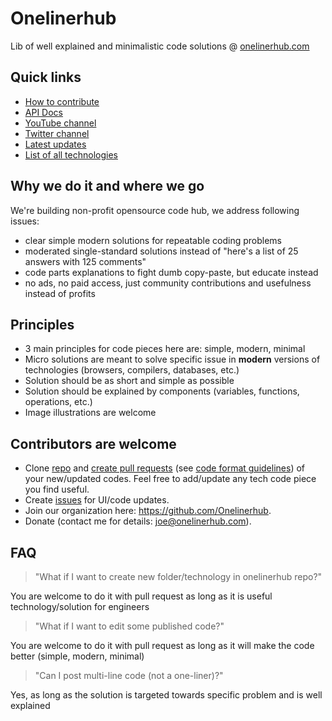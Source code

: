 # Onelinerhub
Lib of well explained and minimalistic code solutions @ [onelinerhub.com](https://onelinerhub.com/)

## Quick links
- [How to contribute](/how-to-contribute.md)
- [API Docs](/api.md)
- [YouTube channel](https://www.youtube.com/channel/UCRtux0BT0CBgEwY3CXAkE0w)
- [Twitter channel](https://twitter.com/JosephMarkberg)
- [Latest updates](https://onelinerhub.com/fresh)
- [List of all technologies](https://onelinerhub.com/techs)

## Why we do it and where we go
We're building non-profit opensource code hub, we address following issues:
- clear simple modern solutions for repeatable coding problems
- moderated single-standard solutions instead of "here's a list of 25 answers with 125 comments"
- code parts explanations to fight dumb copy-paste, but educate instead
- no ads, no paid access, just community contributions and usefulness instead of profits 

## Principles
- 3 main principles for code pieces here are: simple, modern, minimal
- Micro solutions are meant to solve specific issue in **modern** versions of technologies (browsers, compilers, databases, etc.)
- Solution should be as short and simple as possible
- Solution should be explained by components (variables, functions, operations, etc.)
- Image illustrations are welcome

## Contributors are welcome
- Clone [repo](https://github.com/Onelinerhub/onelinerhub) and [create pull requests](https://docs.github.com/en/pull-requests/collaborating-with-pull-requests/proposing-changes-to-your-work-with-pull-requests/creating-a-pull-request) (see [code format guidelines](/how-to-contribute.md)) of your new/updated codes. Feel free to add/update any tech code piece you find useful.
- Create [issues](https://github.com/Onelinerhub/onelinerhub/issues) for UI/code updates.
- Join our organization here: https://github.com/Onelinerhub.
- Donate (contact me for details: joe@onelinerhub.com).

## FAQ
> "What if I want to create new folder/technology in onelinerhub repo?"

You are welcome to do it with pull request as long as it is useful technology/solution for engineers

> "What if I want to edit some published code?"

You are welcome to do it with pull request as long as it will make the code better (simple, modern, minimal)

> "Can I post multi-line code (not a one-liner)?"

Yes, as long as the solution is targeted towards specific problem and is well explained
